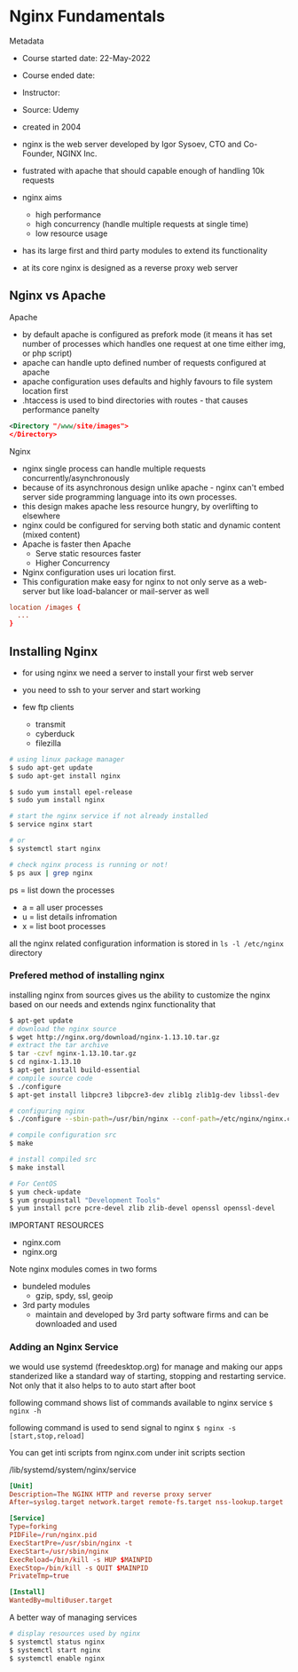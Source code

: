 # Nginx Fundamentals

Metadata
- Course started date: 22-May-2022 
- Course ended date: 
- Instructor: 
- Source: Udemy

- created in 2004
- nginx is the web server developed by Igor Sysoev, CTO and Co-Founder, NGINX Inc.
- fustrated with apache that should capable enough of handling 10k requests 
- nginx aims
  - high performance
  - high concurrency (handle multiple requests at single time)
  - low resource usage
- has its large first and third party modules to extend its functionality
- at its core nginx is designed as a reverse proxy web server 


## Nginx vs Apache


Apache
- by default apache is configured as prefork mode (it means it has set number of processes which handles one request at one time either img, or php script)
- apache can handle upto defined number of requests configured at apache
- apache configuration uses defaults and highly favours to file system location first
- .htaccess is used to bind directories with routes - that causes performance panelty

```xml
<Directory "/www/site/images">
</Directory>
```

Nginx
- nginx single process can handle multiple requests concurrently/asynchronously
- because of its asynchronous design unlike apache - nginx can't embed server side programming language into its own processes.
- this design makes apache less resource hungry, by overlifting to elsewhere
- nginx could be configured for serving both static and dynamic content (mixed content)
- Apache is faster then Apache
  - Serve static resources faster
  - Higher Concurrency
- Nginx configuration uses uri location first.
- This configuration make easy for nginx to not only serve as a web-server but like load-balancer or mail-server as well
```conf
location /images {
  ...
}
```

## Installing Nginx

- for using nginx we need a server to install your first web server
- you need to ssh to your server and start working

- few ftp clients
  - transmit
  - cyberduck
  - filezilla


```sh
# using linux package manager
$ sudo apt-get update
$ sudo apt-get install nginx

$ sudo yum install epel-release
$ sudo yum install nginx

# start the nginx service if not already installed
$ service nginx start

# or
$ systemctl start nginx

# check nginx process is running or not!
$ ps aux | grep nginx
```

ps = list down the processes
 - a = all user processes
 - u = list details infromation
 - x = list boot processes

all the nginx related configuration information is stored in `ls -l /etc/nginx` directory

### Prefered method of installing nginx

installing nginx from sources gives us the ability to customize the nginx based on our needs and extends nginx functionality that 

```sh
$ apt-get update
# download the nginx source
$ wget http://nginx.org/download/nginx-1.13.10.tar.gz
# extract the tar archive
$ tar -czvf nginx-1.13.10.tar.gz
$ cd nginx-1.13.10
$ apt-get install build-essential
# compile source code
$ ./configure
$ apt-get install libpcre3 libpcre3-dev zlib1g zlib1g-dev libssl-dev

# configuring nginx
$ ./configure --sbin-path=/usr/bin/nginx --conf-path=/etc/nginx/nginx.conf --error-log-path=/var/log/nginx/error.log ---http-log-path=/var/log/nginx/access.log --with-pcre --pid-path=/var/run/nginx.pid --with-http_ssl_module

# compile configuration src
$ make

# install compiled src
$ make install 

# For CentOS
$ yum check-update
$ yum groupinstall "Development Tools"
$ yum install pcre pcre-devel zlib zlib-devel openssl openssl-devel

```
IMPORTANT RESOURCES
- nginx.com
- nginx.org

Note nginx modules comes in two forms
- bundeled modules
  - gzip, spdy, ssl, geoip
- 3rd party modules
  - maintain and developed by 3rd party software firms and can be downloaded and used

### Adding an Nginx Service

we would use systemd (freedesktop.org) for manage and making our apps standerized like a standard way of starting, stopping and restarting service. Not only that it also helps to to auto start after boot


following command shows list of commands available to nginx service
`$ nginx -h`

following command is used to send signal to nginx
`$ nginx -s [start,stop,reload]`

You can get inti scripts from nginx.com under init scripts section

/lib/systemd/system/nginx/service
```conf
[Unit]
Description=The NGINX HTTP and reverse proxy server
After=syslog.target network.target remote-fs.target nss-lookup.target

[Service]
Type=forking
PIDFile=/run/nginx.pid
ExecStartPre=/usr/sbin/nginx -t
ExecStart=/usr/sbin/nginx
ExecReload=/bin/kill -s HUP $MAINPID
ExecStop=/bin/kill -s QUIT $MAINPID
PrivateTmp=true

[Install]
WantedBy=multi0user.target
```


A better way of managing services
```sh
# display resources used by nginx
$ systemctl status nginx
$ systemctl start nginx
$ systemctl enable nginx
```